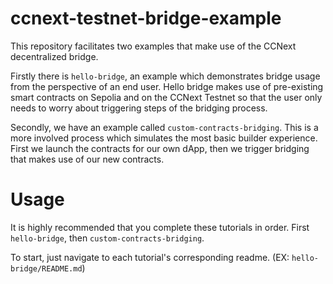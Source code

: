 # ccnext-testnet-bridge-example
This repository facilitates two examples that make use of the CCNext decentralized bridge. 

Firstly there is `hello-bridge`, an example which demonstrates bridge usage from the perspective of an end user. Hello bridge makes use of pre-existing smart contracts on Sepolia and on the CCNext Testnet so that the user only needs to worry about triggering steps of the bridging process.

Secondly, we have an example called `custom-contracts-bridging`. This is a more involved process which simulates the most basic builder experience. First we launch the contracts for our own dApp, then we trigger bridging that makes use of our new contracts.

# Usage
It is highly recommended that you complete these tutorials in order. First `hello-bridge`, then `custom-contracts-bridging`. 

To start, just navigate to each tutorial's corresponding readme. (EX: `hello-bridge/README.md`)